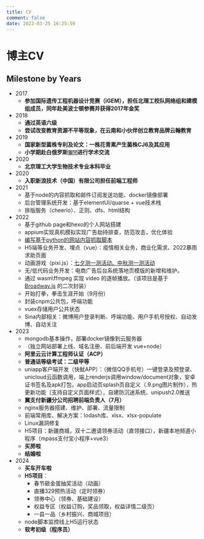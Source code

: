 ```yaml
---
title: CV
comment: false
date: 2022-03-25 16:25:59
---
```

# 博主CV


## Milestone by Years
<!-- 积累所有可被量化的进步和成就 -->
- 2017
  - **参加国际遗传工程机器设计竞赛（iGEM），担任北理工校队网络组和建模组成员，同年赴美波士顿参赛并获得2017年金奖**
- 2018
  - **通过英语六级**
  - **尝试改变教育资源不平等现象，在云南和小伙伴创立教育品牌云翰教育**
- 2019
  - **国家新型菌株专利及论文：一株花青素产生菌株CJ6及其应用**
  - **小学期赴白俄罗斯🇧🇾进行学术交流**
- 2020
  - **北京理工大学生物技术专业本科毕业**
- 2020
  - **入职新浪技术（中国）有限公司担任前端工程师**
- 2021
  - 基于node的内容抓取和邮件订阅发送功能、docker镜像部署
  - 后台管理系统开发：基于elementUI/quarse + vue技术栈
  - 排版服务（cheerio）、正则、dfs、html结构
- 2022
  - 基于github page和hexo的个人网站搭建
  - appium实现真机模拟实现广告劫持排查，防范攻击，优化体验
  - [编写基于python的网站内容抓取脚本](https://github.com/jakemama/pythonScriptDemo)
  - H5端等业务开发、埋点（vue）：疫情相关业务，商业化需求、2022暴雨求助页面
  - 动画游戏（pixi.js）：[七夕测一测活动、中秋测一测活动](http://wap_front.dev.sina.cn/marauder/demo_gallery/web/index/)
  - 无/低代码业务开发：电商广告后台系统落地页模版的新增和维护。
  - 通过 wasm\ffmpeg 实现 video 的逐帧播放。（该项目是基于 [Broadway.js](https://github.com/mbebenita/Broadway) 的二次封装）
  - 开始打拳，拳击生涯开始（9月份）
  - 封装cnpm公共包，呼端功能
  - vuex存储用户公共状态
  - Sina内部相关：微博用户登录判断、呼端功能、用户手机号授权、自动发博、自动关注
- 2023
  - mongodb基本操作，部署docker镜像到云服务器
  - （独立网站部署上线、域名注册、前后端开发 vue+node）
  - **阿里云云计算工程师认证（ACP）**
  - **普通话等级考试：二级甲等**
  - uniapp客户端开发（快鱿APP）：（微信QQ手机号）一键登录及预登录、unicloud云函数调用，端上renderjs调用window/document对象，安卓证书签名及apk打包，app启动页splash页自定义（.9.png图片制作），热更新功能（支持自定义页面样式），自建防沉迷系统、unipush2.0推送
  - **翼支付新疆分公司招聘前端负责人（7月）**
  - nginx服务器搭建、维护、部署、流量限制
  - 前端常用库、解决方案：lodash库、xlsx、xlsx-populate
  - Linux漏洞修复
  - H5项目：新疆商城，双十二邀请领券活动（直领接口），新疆本地频道小程序（mpass支付宝小程序+vue3）
  - **买房啦**
  - **结婚啦**
- 2024
  - **买车开车啦**
  - **H5项目**：
    - 春节砸金蛋抽奖活动（动画）
    - 直播329预热活动（定时领券）
    - 领券中心（领券、基础建设）
    - 权益专区（权益订购，奖品领取，权益详情二级页）
    - 一县一品（乡村振兴、商城项目）
  - node脚本监控线上H5运行状态
  - **软考初级（程序员）**